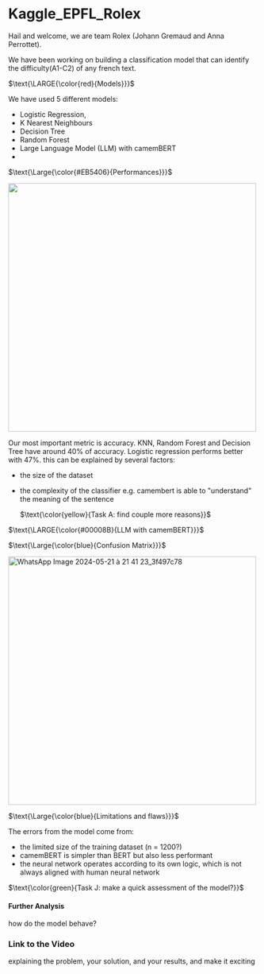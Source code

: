 # Kaggle_EPFL_Rolex
Hail and welcome, we are team Rolex (Johann Gremaud and Anna Perrottet).

We have been working on building a classification model that can identify the difficulty(A1-C2) of any french text. 

$\text{\LARGE{\color{red}{Models}}}$

We have used 5 different models: 
- Logistic Regression, 
- K Nearest Neighbours
- Decision Tree
- Random Forest
- Large Language Model (LLM) with camemBERT
- 
$\text{\Large{\color{#EB5406}{Performances}}}$

<img src = "https://github.com/flyingplatypuss/Kaggle-EPFL-Rolex/assets/146196573/ef66f7f3-9ab0-4df9-babe-fbc918cd69a2" width = "500" height="auto"/>

Our most important metric is accuracy. KNN, Random Forest and Decision Tree have around 40% of accuracy. Logistic regression performs better with 47%. 
this can be explained by several factors: 
- the size of the dataset
- the complexity of the classifier e.g. camembert is able to "understand" the meaning of the sentence
  
  $\text{\color{yellow}{Task A: find couple more reasons}}$
  
$\text{\LARGE{\color{#00008B}{LLM with camemBERT}}}$

$\text{\Large{\color{blue}{Confusion Matrix}}}$

<img src="https://github.com/flyingplatypuss/Kaggle-EPFL-Rolex/assets/146196573/0261567a-3c97-43e5-b169-d3e865d11d8c" alt="WhatsApp Image 2024-05-21 à 21 41 23_3f497c78" width="500" height="auto"/>


$\text{\Large{\color{blue}{Limitations and flaws}}}$

The errors from the model come from:
- the limited size of the training dataset (n = 1200?)
- camemBERT is simpler than BERT but also less performant
- the neural network operates according to its own logic, which is not always aligned with human neural network

$\text{\color{green}{Task J: make a quick assessment of the model?}}$

#### Further Analysis
how do the model behave?
### Link to the Video
explaining the problem, your solution, and your results, and make it exciting


